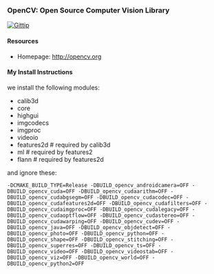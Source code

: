 ### OpenCV: Open Source Computer Vision Library

[![Gittip](http://img.shields.io/gittip/OpenCV.png)](https://www.gittip.com/OpenCV/)

#### Resources

* Homepage: <http://opencv.org>

#### My Install Instructions

we install the following modules:

- calib3d
- core
- highgui
- imgcodecs
- imgproc
- videoio
- features2d # required by calib3d
- ml # required by features2
- flann # required by features2d

and ignore these:

    -DCMAKE_BUILD_TYPE=Release -DBUILD_opencv_androidcamera=OFF -DBUILD_opencv_cuda=OFF -DBUILD_opencv_cudaarithm=OFF -DBUILD_opencv_cudabgsegm=OFF -DBUILD_opencv_cudacodec=OFF -DBUILD_opencv_cudafeatures2d=OFF -DBUILD_opencv_cudafilters=OFF -DBUILD_opencv_cudaimgproc=OFF -DBUILD_opencv_cudalegacy=OFF -DBUILD_opencv_cudaoptflow=OFF -DBUILD_opencv_cudastereo=OFF -DBUILD_opencv_cudawarping=OFF -DBUILD_opencv_cudev=OFF -DBUILD_opencv_java=OFF -DBUILD_opencv_objdetect=OFF -DBUILD_opencv_photo=OFF -DBUILD_opencv_python=OFF -DBUILD_opencv_shape=OFF -DBUILD_opencv_stitching=OFF -DBUILD_opencv_superres=OFF -DBUILD_opencv_ts=OFF -DBUILD_opencv_video=OFF -DBUILD_opencv_videostab=OFF -DBUILD_opencv_viz=OFF -DBUILD_opencv_world=OFF -DBUILD_opencv_python2=OFF

